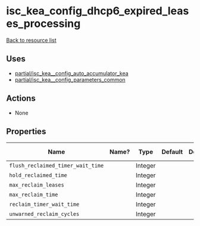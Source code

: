 # isc_kea_config_dhcp6_expired_leases_processing

[Back to resource list](README.md#resources)

## Uses

- [partial/isc_kea__config_auto_accumulator_kea](partial/isc_kea__config_auto_accumulator_kea.md)
- [partial/isc_kea__config_parameters_common](partial/isc_kea__config_parameters_common.md)

## Actions

- None

## Properties

| Name                              | Name? | Type    | Default | Description | Allowed Values |
| --------------------------------- | ----- | ------- | ------- | ----------- | -------------- |
| `flush_reclaimed_timer_wait_time` |       | Integer |         |             |                |
| `hold_reclaimed_time`             |       | Integer |         |             |                |
| `max_reclaim_leases`              |       | Integer |         |             |                |
| `max_reclaim_time`                |       | Integer |         |             |                |
| `reclaim_timer_wait_time`         |       | Integer |         |             |                |
| `unwarned_reclaim_cycles`         |       | Integer |         |             |                |
